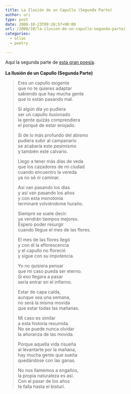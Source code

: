 ```yaml
---
title: La Ilusión de un Capullo (Segunda Parte)
author: uri
type: post
date: 2008-10-23T09:28:57+00:00
url: /2008/10/la-ilusion-de-un-capullo-segunda-parte/
categories:
  - ollas
  - poetry

---
```

Aquí la segunda parte de [esta gran poesía][1].  
<span style="font-weight:bold;"><br />La Ilusión de un Capullo (Segunda Parte)</span>

> Eres un capullo exigente  
> que no te quieres adaptar  
> sabiendo que hay mucha gente  
> que lo están pasando mal.
> 
> Si algún día yo pudiera  
> ser un capullo ilusionado  
> la gente quizás comprendiera  
> el porqué de estar enojado.
> 
> Si de lo más profundo del abismo  
> pudiera subir al campanario  
> se acabaría este pesimismo  
> y también este calvario.
> 
> Llego a tener más días de veda  
> que los cazadores de mi ciudad  
> cuando encuentro la vereda  
> ya no sé ni caminar.
> 
> Así van pasando los días  
> y así van pasando los años  
> y con esta monotonía  
> terminaré volviéndome huraño.
> 
> Siempre se suele decir:  
> ya vendrán tiempos mejores.  
> Espero poder resurgir  
> cuando llegue el mes de las flores.
> 
> El mes de las flores llegó  
> y con él la eflorescencia  
> y el capullo no floreció  
> y sigue con su impotencia.
> 
> Yo no quisiera pensar  
> que mi caso pueda ser eterno.  
> Si eso llegara a pasar  
> sería entrar en el infierno.
> 
> Estar de capa caída,  
> aunque sea una semana,  
> no será la misma movida  
> que estar todas las mañanas.
> 
> Mi caso es similar  
> a esta historia resumida.  
> No se puede nunca olvidar  
> la añoranza de las movida.
> 
> Porque aquella vida risueña  
> al levantarte por la mañana,  
> hay mucha gente que sueña  
> quedándose con las ganas.
> 
> No nos llamemos a engaños,  
> la propia naturaleza es así.  
> Con el pasar de los años  
> te falla hasta el bisturí.

 [1]: http://enochrooted.blogspot.com/2008/10/la-vejez-de-un-capullo.html